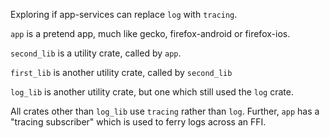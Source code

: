 Exploring if app-services can replace `log` with `tracing`.

`app` is a pretend app, much like gecko, firefox-android or firefox-ios.

`second_lib` is a utility crate, called by `app`.

`first_lib` is another utility crate, called by `second_lib`

`log_lib` is another utility crate, but one which still used the `log` crate.

All crates other than `log_lib` use `tracing` rather than `log`. Further, `app`
has a "tracing subscriber" which is used to ferry logs across an FFI.
